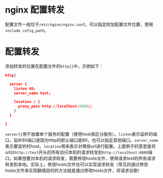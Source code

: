 # nginx 配置转发

配置文件一般位于`/etc/nginx/nginx.conf`。可以指定附加配置文件位置，使用`include cofig_path`。

# 配置转发

添加转发的位置在配置文件的`http{}`中，示例如下：

```json
http{

  server {
    listen 80;
    server_name test;

    location / {
      proxy_pass http://localhost:8080/;
    }
  }

}
```

`server{}`用于放置单个服务的配置（使用host来区分服务）。`listen`表示监听的端口，监听80端口是因为http的默认端口是80，也可以指定其他端口。`server_name`表示要监听的host。`location`用来表示对哪些url进行配置。上面例子的意思是将url以`http://test`开头的所有访问本机的请求转发到`http://localhost:8080`端口。如果想要对本机的请求转发，需要修改hosts文件，使得请求test的所有请求转发到本地。实际上，修改hosts文件也可以实现请求转发（常见的通过修改hosts文件来实现翻墙目的的方法就是通过修改hosts文件，将请求谷歌）
